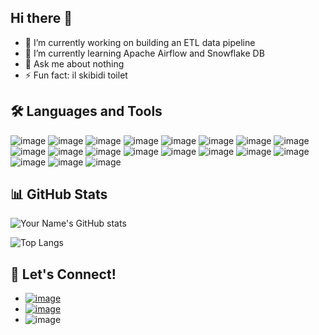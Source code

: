 ## Hi there 👋

- 🔭 I’m currently working on building an ETL data pipeline
- 🌱 I’m currently learning Apache Airflow and Snowflake DB
- 💬 Ask me about nothing
- ⚡ Fun fact: il skibidi toilet

## 🛠️ Languages and Tools
![image](https://img.shields.io/badge/Airflow-017CEE?style=for-the-badge&logo=Apache%20Airflow&logoColor=white)
![image](https://img.shields.io/badge/Docker-2CA5E0?style=for-the-badge&logo=docker&logoColor=white)
![image](https://img.shields.io/badge/Visual_Studio_Code-0078D4?style=for-the-badge&logo=visual%20studio%20code&logoColor=white)
![image](https://img.shields.io/badge/C-00599C?style=for-the-badge&logo=c&logoColor=white)
![image](https://img.shields.io/badge/C%2B%2B-00599C?style=for-the-badge&logo=c%2B%2B&logoColor=white)
![image](https://img.shields.io/badge/HTML-E34F26?style=for-the-badge&logo=htmx&logoColor=white)
![image](https://img.shields.io/badge/Python-FFD43B?style=for-the-badge&logo=python&logoColor=blue)
![image](https://img.shields.io/badge/Assembly-239120?style=for-the-badge&logo=visual%20studio%20code&logoColor=white)
![image](https://img.shields.io/badge/Linux-FCC624?style=for-the-badge&logo=linux&logoColor=black)
![image](https://img.shields.io/badge/Ubuntu-E95420?style=for-the-badge&logo=ubuntu&logoColor=white)
![image](https://img.shields.io/badge/Git-100000?style=for-the-badge&logo=github&logoColor=white)
![image](https://img.shields.io/badge/powershell-5391FE?style=for-the-badge&logo=powershell&logoColor=white)
![image](https://img.shields.io/badge/VirtualBox-21416b?style=for-the-badge&logo=VirtualBox&logoColor=white)
![image](https://img.shields.io/badge/Apache_Spark-FFFFFF?style=for-the-badge&logo=apachespark&logoColor=#E35A16)
![image](https://img.shields.io/badge/MySQL-005C84?style=for-the-badge&logo=mysql&logoColor=white)
![image](https://img.shields.io/badge/PostgreSQL-316192?style=for-the-badge&logo=postgresql&logoColor=white)
![image](https://img.shields.io/badge/Figma-F24E1E?style=for-the-badge&logo=figma&logoColor=white)
![image](https://img.shields.io/badge/java-E34F26?style=for-the-badge&logo=java&logoColor=white)
![image](https://img.shields.io/badge/ChatGPT-74aa9c?style=for-the-badge&logo=openai&logoColor=white)


## 📊 GitHub Stats
![Your Name's GitHub stats](https://github-readme-stats.vercel.app/api?username=ndstt&show_icons=true&theme=radical)

![Top Langs](https://github-readme-stats.vercel.app/api/top-langs/?username=ndstt&layout=compact&theme=radical)

## 🤝 Let's Connect!
- [![image](https://img.shields.io/badge/Natdanai_Sutampawadee-0077B5?style=for-the-badge&logo=linkedin&logoColor=white)](https://www.linkedin.com/in/natdanai-sutampawadee-404b48324/)
- [![image](https://img.shields.io/badge/__ndst-E4405F?style=for-the-badge&logo=instagram&logoColor=white)](https://www.instagram.com/__ndst/)
- ![image](https://img.shields.io/badge/natdanai.sut@ku.th-D14836?style=for-the-badge&logo=gmail&logoColor=white)
